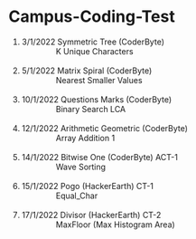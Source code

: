 # Campus-Coding-Test

<ol type='1'>
  <li> 3/1/2022 Symmetric Tree (CoderByte) </li>
   &emsp;&emsp;&emsp;&emsp; K Unique Characters <br><br>
       
  <li> 5/1/2022 Matrix Spiral (CoderByte) </li>
  &emsp;&emsp;&emsp;&emsp; Nearest Smaller Values <br><br>

  <li> 10/1/2022 Questions Marks (CoderByte) </li>
  &emsp;&emsp;&emsp;&emsp; Binary Search LCA <br><br>

  <li> 12/1/2022 Arithmetic Geometric (CoderByte) </li>
   &emsp;&emsp;&emsp;&emsp; Array Addition 1 <br><br>
  
  <li> 14/1/2022 Bitwise One (CoderByte) ACT-1 </li>
   &emsp;&emsp;&emsp;&emsp; Wave Sorting <br><br>

  <li> 15/1/2022 Pogo (HackerEarth) CT-1 </li>
   &emsp;&emsp;&emsp;&emsp; Equal_Char <br><br>
  
  <li> 17/1/2022 Divisor (HackerEarth) CT-2 </li>
   &emsp;&emsp;&emsp;&emsp; MaxFloor (Max Histogram Area) <br><br>
</ul>
